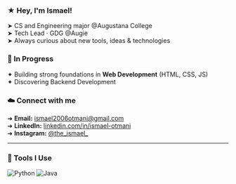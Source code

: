### ★ Hey, I'm Ismael!  

➤ CS and Engineering major @Augustana College  
➤ Tech Lead · GDG @Augie  
➤ Always curious about new tools, ideas & technologies 

### 🚧 In Progress 

 ✦ Building strong foundations in **Web Development** (HTML, CSS, JS)  
 ✦ Discovering Backend Development  

### ☁️ Connect with me

➜  **Email:** [ismael2006otmani@gmail.com](mailto:ismael2006otmani@gmail.com)  
➜  **LinkedIn:** [linkedin.com/in/ismael-otmani](https://www.linkedin.com/in/ismael-otmani/)  
➜  **Instagram:** [@the_ismael_](https://www.instagram.com/the_ismael_/)

---

### 🔧 Tools I Use
![Python](https://img.shields.io/badge/Python-3670A0?style=for-the-badge&logo=python&logoColor=white)
![Java](https://img.shields.io/badge/Java-ED8B00?style=for-the-badge&logo=java&logoColor=white)

